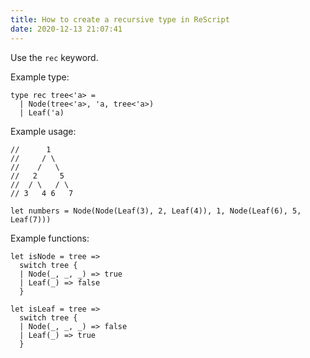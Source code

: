 ```yaml
---
title: How to create a recursive type in ReScript
date: 2020-12-13 21:07:41
---
```


Use the `rec` keyword.

Example type:

```re
type rec tree<'a> =
  | Node(tree<'a>, 'a, tree<'a>)
  | Leaf('a)
```

Example usage:

```re
//      1
//     / \
//    /   \
//   2     5
//  / \   / \
// 3   4 6   7

let numbers = Node(Node(Leaf(3), 2, Leaf(4)), 1, Node(Leaf(6), 5, Leaf(7)))
```

Example functions:

```re
let isNode = tree =>
  switch tree {
  | Node(_, _, _) => true
  | Leaf(_) => false
  }

let isLeaf = tree =>
  switch tree {
  | Node(_, _, _) => false
  | Leaf(_) => true
  }
```
